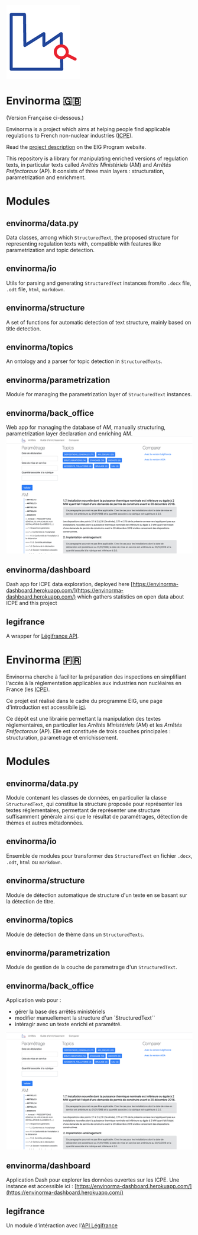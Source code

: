 ![Envinorma Logo](assets/favicon.ico)

# Envinorma :gb:

(Version Française ci-dessous.)

Envinorma is a project which aims at helping people find applicable regulations to French non-nuclear industries ([ICPE](https://fr.wikipedia.org/wiki/Installation_class%C3%A9e_pour_la_protection_de_l'environnement)).

Read the [project description](https://entrepreneur-interet-general.etalab.gouv.fr/defis/2020/envinorma.html) on the EIG Program website.

This repository is a library for manipulating enriched versions of regulation texts, in particular texts called _Arrêtés Ministériels_ (AM) and _Arrêtés Préfectoraux_ (AP). It consists of three main layers : structuration, parametrization and enrichment.

# Modules

## envinorma/data.py

Data classes, among which `StructuredText`, the proposed structure for representing regulation texts with, compatible with features like parametrization and topic detection.

## envinorma/io

Utils for parsing and generating `StructuredText` instances from/to `.docx` file, `.odt` file, `html`, `markdown`.

## envinorma/structure

A set of functions for automatic detection of text structure, mainly based on title detection.

## envinorma/topics

An ontology and a parser for topic detection in `StructuredTexts`.

## envinorma/parametrization

Module for managing the parametrization layer of `StructuredText` instances.

## envinorma/back_office

Web app for managing the database of AM, manually structuring, parametrization layer declaration and enriching AM.
![Back office screenshot](assets/back_office_screenshot.png)

## envinorma/dashboard

Dash app for ICPE data exploration, deployed here [https://envinorma-dashboard.herokuapp.com/](https://envinorma-dashboard.herokuapp.com/) which gathers statistics on open data about ICPE and this project

## legifrance

A wrapper for [Légifrance API](https://api.gouv.fr/les-api/DILA_api_Legifrance).

# Envinorma :fr:

Envinorma cherche à faciliter la préparation des inspections en simplifiant l'accès à la réglementation applicables aux industries non nucléaires en France (les [ICPE](https://fr.wikipedia.org/wiki/Installation_class%C3%A9e_pour_la_protection_de_l'environnement)).

Ce projet est réalisé dans le cadre du programme EIG, une page d'introduction est accessibile [ici](https://entrepreneur-interet-general.etalab.gouv.fr/defis/2020/envinorma.html).

Ce dépôt est une librairie permettant la manipulation des textes réglementaires, en particulier les _Arrêtés Ministériels_ (AM) et les _Arrêtés Préfectoraux_ (AP). Elle est constituée de trois couches principales : structuration, parametrage et enrichissement.

# Modules

## envinorma/data.py

Module contenant les classes de données, en particulier la classe `StructuredText`, qui constitue la structure proposée pour représenter les textes réglementaires, permettant de représenter une structure suffisamment générale ainsi que le résultat de paramétrages, détection de thèmes et autres métadonnées.

## envinorma/io

Ensemble de modules pour transformer des `StructuredText` en fichier `.docx`, `.odt`, `html` ou `markdown`.

## envinorma/structure

Module de détection automatique de structure d'un texte en se basant sur la détection de titre.

## envinorma/topics

Module de détection de thème dans un `StructuredTexts`.

## envinorma/parametrization

Module de gestion de la couche de parametrage d'un `StructuredText`.

## envinorma/back_office

Application web pour :

- gérer la base des arrêtés ministériels
- modifier manuellement la structure d'un `StructuredText``
- intéragir avec un texte enrichi et paramétré.

![Back office screenshot](assets/back_office_screenshot.png)

## envinorma/dashboard

Application Dash pour explorer les données ouvertes sur les ICPE. Une instance est accessible ici : [https://envinorma-dashboard.herokuapp.com/](https://envinorma-dashboard.herokuapp.com/)

## legifrance

Un module d'intéraction avec l'[API Légifrance](https://api.gouv.fr/les-api/DILA_api_Legifrance)
